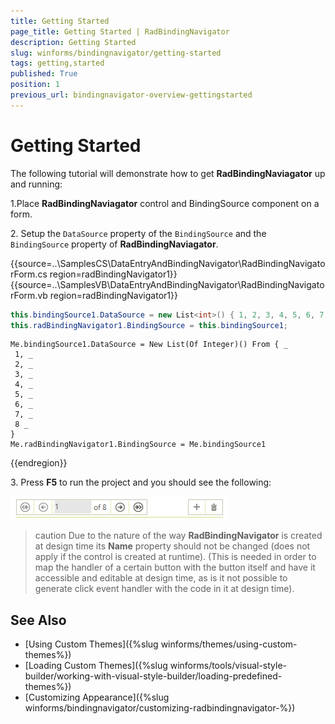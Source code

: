 ```yaml
---
title: Getting Started
page_title: Getting Started | RadBindingNavigator
description: Getting Started
slug: winforms/bindingnavigator/getting-started
tags: getting,started
published: True
position: 1
previous_url: bindingnavigator-overview-gettingstarted
---
```


# Getting Started

The following tutorial will demonstrate how to get __RadBindingNaviagator__ up and running: 

1\.Place __RadBindingNaviagator__ control and BindingSource component on a form.

2\. Setup the `DataSource` property of the `BindingSource` and the `BindingSource` property of __RadBindingNaviagator__.
          
{{source=..\SamplesCS\DataEntryAndBindingNavigator\RadBindingNavigatorForm.cs region=radBindingNavigator1}} 
{{source=..\SamplesVB\DataEntryAndBindingNavigator\RadBindingNavigatorForm.vb region=radBindingNavigator1}} 

````C#
this.bindingSource1.DataSource = new List<int>() { 1, 2, 3, 4, 5, 6, 7, 8 };
this.radBindingNavigator1.BindingSource = this.bindingSource1;

````
````VB.NET
Me.bindingSource1.DataSource = New List(Of Integer)() From { _
 1, _
 2, _
 3, _
 4, _
 5, _
 6, _
 7, _
 8 _
}
Me.radBindingNavigator1.BindingSource = Me.bindingSource1

````

{{endregion}} 

3\. Press __F5__ to run the project and you should see the following:

![bindingnavigator-overview-gettingstarted 001](images/bindingnavigator-overview-gettingstarted001.png)

>caution Due to the nature of the way __RadBindingNavigator__ is created at design time its __Name__ property should not be changed (does not apply if the control is created at runtime).
>(This is needed in order to map the handler of a certain button with the button itself and have it accessible and editable at design time, as is it not possible to generate click event handler with the code in it at design time).
>

## See Also

 * [Using Custom Themes]({%slug winforms/themes/using-custom-themes%})
 * [Loading Custom Themes]({%slug winforms/tools/visual-style-builder/working-with-visual-style-builder/loading-predefined-themes%})
 * [Customizing Appearance]({%slug winforms/bindingnavigator/customizing-radbindingnavigator-%})
